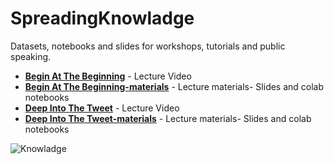 # SpreadingKnowladge
Datasets, notebooks and slides for workshops, tutorials and public speaking.

- __[Begin At The Beginning](https://www.youtube.com/watch?v=1Pnwj-w6XAw)__ - Lecture Video
- __[Begin At The Beginning-materials](https://github.com/dinbav/SpreadingKnowledge/tree/master/Begin%20At%20The%20Beginning)__ - Lecture materials- Slides and colab notebooks
- __[Deep Into The Tweet](https://www.youtube.com/watch?v=uPbQ3Xi1lAQ)__ - Lecture Video
- __[Deep Into The Tweet-materials](https://github.com/dinbav/SpreadingKnowledge/tree/master/Deep%20Into%20The%20Tweet)__ - Lecture materials- Slides and colab notebooks




![Knowladge](https://helpiewp.com/wp-content/uploads/2017/12/knowledge-management-wordpress.jpg)
